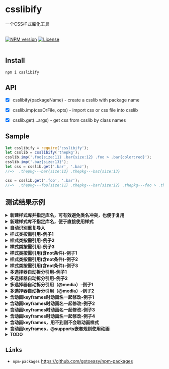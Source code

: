 # csslibify
一个CSS样式库化工具
<br>
<br>

[![NPM version](https://img.shields.io/npm/v/csslibify.svg)](https://www.npmjs.com/package/csslibify)
[![License](https://img.shields.io/badge/License-Apache%202-brightgreen.svg)](http://www.apache.org/licenses/LICENSE-2.0)
<br>
<br>



## Install
```
npm i csslibify
```


## API
- [x] csslibify(packageName) - create a csslib with package name<br>
- [x] csslib.imp(cssOrFile, opts) - import css or css file into csslib<br>
- [x] csslib.get(...args) - get css from csslib by class names<br>


## Sample
```js
let csslibify = require('csslibify');
let csslib = csslibify('thepkg');
csslib.imp('.foo{size:11} .bar{size:12} .foo > .bar{color:red}');
csslib.imp('.baz{size:13}');
let css = csslib.get('.bar', '.baz');
//=>  .thepkg---bar{size:12} .thepkg---baz{size:13}

css = csslib.get('.foo', '.bar');
//=>  .thepkg---foo{size:11} .thepkg---bar{size:12} .thepkg---foo > .thepkg---bar{color:red}
```

## 测试结果示例
<details>
<summary><strong>新建样式库并指定库名，可有效避免类名冲突，也便于复用</strong></summary>

```js
let csslibify = require('csslibify');
let csslib = csslibify('pkg');
csslib.imp('.foo{size:1}');
csslib.imp('.bar{size:2}');

let result = csslib.get( '.foo', '.bar' );

/*
// result:

.pkg---foo{size:1}
.pkg---bar{size:2}
*/
```
</details>


<details>
<summary><strong>新建样式库不指定库名，便于直接使用样式</strong></summary>

```js
let csslibify = require('csslibify');
let csslib = csslibify();
csslib.imp('.foo{size:1}');
csslib.imp('.bar{size:2}');

let result = csslib.get( '.foo', '.bar' );

/*
// result:

.foo{size:1}
.bar{size:2}
*/
```
</details>


<details>
<summary><strong>自动识别重复导入</strong></summary>

```js
let csslibify = require('csslibify');
let csslib = csslibify();
csslib.imp('.foo{size:1}');
csslib.imp('.foo{size:1}');
csslib.imp('.foo{size:1}');

let result = csslib.get( '.foo' );

/*
// result:

.foo{size:1}
*/
```
</details>


<details>
<summary><strong>样式类按需引用-例子1</strong></summary>

```js
let csslibify = require('csslibify');
let csslib = csslibify();
csslib.imp('.foo{size:1}');
csslib.imp('.bar{size:2}');
csslib.imp('.baz{size:3}');

let result = csslib.get( '.baz' );

/*
// result:

.baz{size:3}
*/
```
</details>


<details>
<summary><strong>样式类按需引用-例子2</strong></summary>

```js
let csslibify = require('csslibify');
let csslib = csslibify();
csslib.imp('.foo{size:1}');
csslib.imp('.bar .baz{size:2}');
csslib.imp('.baz{size:3}');

let result = csslib.get( '.baz' );

/*
// result:

.baz{size:3}
*/
```
</details>


<details>
<summary><strong>样式类按需引用-例子3</strong></summary>

```js
let csslibify = require('csslibify');
let csslib = csslibify();
csslib.imp('.foo{size:1}');
csslib.imp('.bar .baz{size:2}');
csslib.imp('.baz{size:3}');

let result = csslib.get( '.bar', '.baz' );

/*
// result:

.bar .baz{size:2}
.baz{size:3}
*/
```
</details>


<details>
<summary><strong>样式类按需引用(含not条件)-例子1</strong></summary>

```js
let csslibify = require('csslibify');
let csslib = csslibify('pkg');
csslib.imp('.foo{size:1} .bar{size:2} .foo:not(.bar){size:3}');

let result = csslib.get( '.foo' );

/*
// result:

.pkg---foo{size:1}
.pkg---foo:not(.pkg---bar){size:3}
*/
```
</details>


<details>
<summary><strong>样式类按需引用(含not条件)-例子2</strong></summary>

```js
let csslibify = require('csslibify');
let csslib = csslibify('pkg');
csslib.imp('.foo{size:1} .bar{size:2} .foo:not(.bar){size:3}');

let result = csslib.get( '.bar' );

/*
// result:

.pkg---bar{size:2}
*/
```
</details>


<details>
<summary><strong>样式类按需引用(含not条件)-例子3</strong></summary>

```js
let csslibify = require('csslibify');
let csslib = csslibify('pkg');
csslib.imp('.foo{size:1} .bar{size:2} .foo:not(.bar){size:3}');

let result = csslib.get( '.foo', '.bar' );

/*
// result:

.pkg---foo{size:1}
.pkg---bar{size:2}
.pkg---foo:not(.pkg---bar){size:3}
*/
```
</details>


<details>
<summary><strong>多选择器自动拆分引用-例子1</strong></summary>

```js
let csslibify = require('csslibify');
let csslib = csslibify('pkg');
csslib.imp('.foo,.bar{size:1} .bar,.baz{color:red}');

let result = csslib.get( '.foo' );

/*
// result:

.pkg---foo{size:1}
*/
```
</details>


<details>
<summary><strong>多选择器自动拆分引用-例子2</strong></summary>

```js
let csslibify = require('csslibify');
let csslib = csslibify('pkg');
csslib.imp('.foo,.bar{size:1} .bar,.baz{color:red}');

let result = csslib.get( '.foo', '.bar' );

/*
// result:

.pkg---bar{size:1}
.pkg---foo{size:1}
.pkg---bar{color:red}
*/
```
</details>


<details>
<summary><strong>多选择器自动拆分引用（@media）-例子1</strong></summary>

```js
let csslibify = require('csslibify');
let csslib = csslibify('pkg');
csslib.imp('@media (min-width: 768px) { .foo,.bar{margin: 0} }');

let result = csslib.get( '.foo' );

/*
// result:

@media (min-width: 768px) { .pkg---foo{margin: 0} }
*/
```
</details>


<details>
<summary><strong>多选择器自动拆分引用（@media）-例子2</strong></summary>

```js
let csslibify = require('csslibify');
let csslib = csslibify('pkg');
csslib.imp('@media (min-width: 768px) { .foo,.bar{margin: 0} }');

let result = csslib.get( '.foo', '.bar' );

/*
// result:

@media (min-width: 768px) { .pkg---bar{margin: 0} }
@media (min-width: 768px) { .pkg---foo{margin: 0} }
*/
```
</details>


<details>
<summary><strong>含动画keyframes时动画名一起修改-例子1</strong></summary>

```js
let csslibify = require('csslibify');
let csslib = csslibify('pkg');
csslib.imp(`
  @keyframes foo{
    0% {background:red}
    to {background:yellow}
  }
  .bar {
    animation:foo 5s;
  }
  .baz {
    size:14;
  }
`);

let result = csslib.get( '.bar' );

/*
// result:

.pkg---bar{animation:pkg---foo 5s}
@keyframes pkg---foo{
  0% {background:red}
  to {background:yellow}
}
*/
```
</details>


<details>
<summary><strong>含动画keyframes时动画名一起修改-例子2</strong></summary>

```js
let csslibify = require('csslibify');
let csslib = csslibify('pkg');
csslib.imp(`
  @keyframes foo{
    0% {background:red}
    to {background:yellow}
  }
  .bar {
    animation-name:foo;
    animation-duration: 5s;
  }
  .baz {
    size:14;
  }
`);

let result = csslib.get( '.bar', '.baz' );

/*
// result:

.pkg---bar{
  animation:pkg---foo;
  animation-duration: 5s
}
@keyframes pkg---foo{
  0% {background:red}
  to {background:yellow}
}
.baz{size:14}
*/
```
</details>


<details>
<summary><strong>含动画keyframes时动画名一起修改-例子3</strong></summary>

```js
let csslibify = require('csslibify');
let csslib = csslibify('pkg');
csslib.imp(`
  @keyframes foo{
    0% {background:red}
    to {background:yellow}
  }
  @media (min-width: 768px) {
    .bar {
      animation:foo 5s;
    }
  }
  .baz {
    size:14;
  }
`);

let result = csslib.get( '.bar' );

/*
// result:

@media (min-width: 768px) {
  .pkg---bar{animation:pkg---foo 5s}
}
@keyframes pkg---foo{
  0% {background:red}
  to {background:yellow}
}
*/
```
</details>


<details>
<summary><strong>含动画keyframes时动画名一起修改-例子4</strong></summary>

```js
let csslibify = require('csslibify');
let csslib = csslibify('pkg');
csslib.imp(`
  @keyframes foo{
    0% {background:red}
    to {background:yellow}
  }
  @media (min-width: 768px) {
    .bar {
      animation-name:foo;
      animation-duration: 5s;
    }
  }
  .baz {
    size:14;
  }
`);

let result = csslib.get( '.bar', '.baz' );

/*
// result:

.baz{size:14}
@media (min-width: 768px) {
  .pkg---bar{
    animation:pkg---foo;
    animation-duration: 5s
  }
}
@keyframes pkg---foo{
  0% {background:red}
  to {background:yellow}
}
*/
```
</details>


<details>
<summary><strong>含动画keyframes，用不到则不会取动画样式</strong></summary>

```js
let csslibify = require('csslibify');
let csslib = csslibify('pkg');
csslib.imp(`
  @keyframes foo{
    0% {background:red}
    to {background:yellow}
  }
  .bar {
    animation-name:foo;
    animation-duration: 5s;
  }
  .baz {
    size:14;
  }
`);

let result = csslib.get( '.baz' );

/*
// result:

.baz{size:14}
*/
```
</details>


<details>
<summary><strong>含动画keyframes，@supports嵌套规则使用动画</strong></summary>

```js
let csslibify = require('csslibify');
let csslib = csslibify('pkg');
csslib.imp(`
  @keyframes foo{
    0% {background:red}
    to {background:yellow}
  }
  @supports (position: sticky) {
    .bar {
      animation:foo 5s;
    }
  }
  .baz {
    size:14;
  }
`);

let result = csslib.get( '.baz' );

/*
// result:

@supports (position: sticky) {
  .pkg---bar{animation:pkg---foo 5s}
}
@keyframes pkg---foo {
  0% {background: red}
  to {background: yellow}
}
*/
```
</details>


<details>
<summary><strong>TODO </strong></summary>

```js
```
</details>






## `Links`
* `npm-packages` https://github.com/gotoeasy/npm-packages

